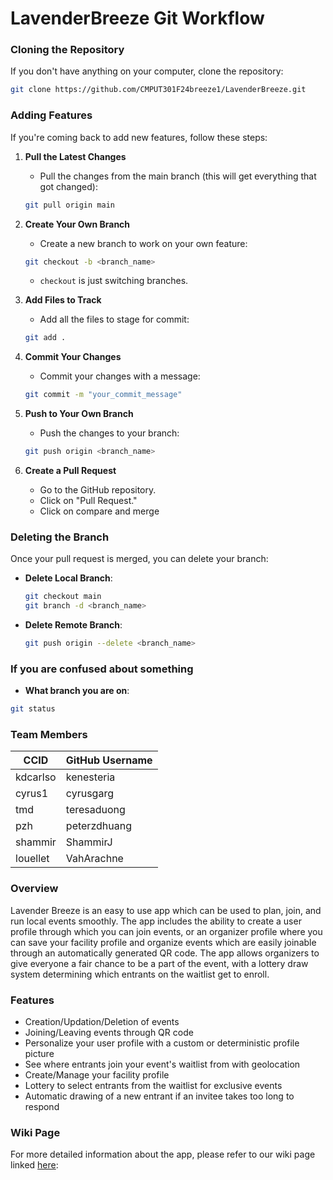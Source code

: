 
# LavenderBreeze Git Workflow

### Cloning the Repository
If you don't have anything on your computer, clone the repository:
```bash
git clone https://github.com/CMPUT301F24breeze1/LavenderBreeze.git
```

### Adding Features

If you're coming back to add new features, follow these steps:

1. **Pull the Latest Changes**
   - Pull the changes from the main branch (this will get everything that got changed):
   ```bash
   git pull origin main
   ```

2. **Create Your Own Branch**
   - Create a new branch to work on your own feature:
   ```bash
   git checkout -b <branch_name>
   ```
   - `checkout` is just switching branches.

3. **Add Files to Track**
   - Add all the files to stage for commit:
   ```bash
   git add .
   ```

4. **Commit Your Changes**
   - Commit your changes with a message:
   ```bash
   git commit -m "your_commit_message"
   ```

5. **Push to Your Own Branch**
   - Push the changes to your branch:
   ```bash
   git push origin <branch_name>
   ```

6. **Create a Pull Request**
   - Go to the GitHub repository.
   - Click on "Pull Request."
   - Click on compare and merge

### Deleting the Branch

Once your pull request is merged, you can delete your branch:

- **Delete Local Branch**:
  ```bash
  git checkout main
  git branch -d <branch_name>
  ```

- **Delete Remote Branch**:
  ```bash
  git push origin --delete <branch_name>
  ```


### If you are confused about something

- **What branch you are on**:
```bash
git status
```
### Team Members
| CCID | GitHub Username |
| -------- | ------- |
| kdcarlso | kenesteria |
| cyrus1 | cyrusgarg |
| tmd | teresaduong |
| pzh | peterzdhuang |
| shammir | ShammirJ |
| louellet | VahArachne |

### Overview

Lavender Breeze is an easy to use app which can be used to plan, join, and run local events smoothly. The app includes the ability to create a user
profile through which you can join events, or an organizer profile where you can save your facility profile and organize events which are easily joinable
through an automatically generated QR code. The app allows organizers to give everyone a fair chance to be a part of the event, with a lottery draw system
determining which entrants on the waitlist get to enroll.

### Features

- Creation/Updation/Deletion of events
- Joining/Leaving events through QR code
- Personalize your user profile with a custom or deterministic profile picture
- See where entrants join your event's waitlist from with geolocation
- Create/Manage your facility profile
- Lottery to select entrants from the waitlist for exclusive events
- Automatic drawing of a new entrant if an invitee takes too long to respond

### Wiki Page

For more detailed information about the app, please refer to our wiki page linked [here]([url](https://github.com/CMPUT301F24breeze1/LavenderBreeze/wiki)):
